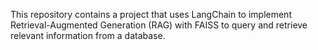 This repository contains a project that uses LangChain to implement Retrieval-Augmented Generation (RAG) with FAISS to query and retrieve relevant information from a database.